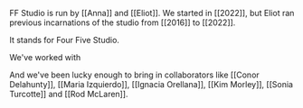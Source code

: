 ---
---

FF Studio is run by [[Anna]] and [[Eliot]]. We started in [[2022]], but Eliot ran previous incarnations of the studio from [[2016]] to [[2022]].

It stands for Four Five Studio.

We've worked with 

And we've been lucky enough to bring in collaborators like [[Conor Delahunty]], [[Maria Izquierdo]], [[Ignacia Orellana]], [[Kim Morley]], [[Sonia Turcotte]] and [[Rod McLaren]].
